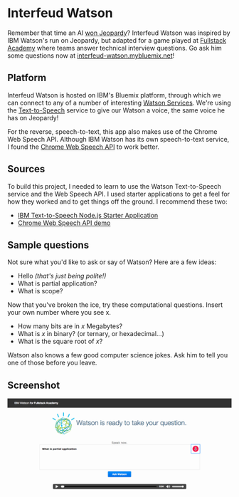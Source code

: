 
# Interfeud Watson
Remember that time an AI [won Jeopardy][Watson_Jeopardy]? Interfeud Watson was inspired by IBM Watson's run on Jeopardy, but adapted for a game played at [Fullstack Academy][Fullstack_Academy] where teams answer technical interview questions. Go ask him some questions now at [interfeud-watson.mybluemix.net][Interfeud_Watson]!

## Platform
Interfeud Watson is hosted on IBM's Bluemix platform, through which we can connect to any of a number of interesting [Watson Services][Watson_Services]. We're using the [Text-to-Speech][Text-to-Speech] service to give our Watson a voice, the same voice he has on Jeopardy!

For the reverse, speech-to-text, this app also makes use of the Chrome Web Speech API. Although IBM Watson has its own speech-to-text service, I found the [Chrome Web Speech API][Chrome_Web_Speech_API] to work better.

## Sources
To build this project, I needed to learn to use the Watson Text-to-Speech service and the Web Speech API. I used starter applications to get a feel for how they worked and to get things off the ground. I recommend these two:
* [IBM Text-to-Speech Node.js Starter Application][Text-to-Speech-Starter]
* [Chrome Web Speech API demo][Chrome-Web-Speech-Starter]

## Sample questions
Not sure what you'd like to ask or say of Watson? Here are a few ideas:
* Hello _(that's just being polite!)_
* What is partial application?
* What is scope?

Now that you've broken the ice, try these computational questions. Insert your own number where you see x.
* How many bits are in _x_ Megabytes? 
* What is _x_ in binary? (or ternary, or hexadecimal...)
* What is the square root of _x_?

Watson also knows a few good computer science jokes. Ask him to tell you one of those before you leave.

## Screenshot
![Interfeud Watson](https://raw.githubusercontent.com/kriztynna/interfeud-watson/master/public/images/InterfeudWatsonScreenshot.png)

[Chrome-Web-Speech-Starter]: https://github.com/GoogleChrome/webplatform-samples/tree/master/webspeechdemo
[Chrome_Web_Speech_API]: https://developers.google.com/web/updates/2013/01/Voice-Driven-Web-Apps-Introduction-to-the-Web-Speech-API?hl=en
[Text-to-Speech-Starter]: https://github.com/watson-developer-cloud/text-to-speech-nodejs
[Text-to-Speech]: https://www.ibm.com/smarterplanet/us/en/ibmwatson/developercloud/text-to-speech.html
[Watson_Services]: https://www.ibm.com/smarterplanet/us/en/ibmwatson/developercloud
[Interfeud_Watson]: https://interfeud-watson.mybluemix.net
[Fullstack_Academy]: http://www.fullstackacademy.com
[Watson_Jeopardy]: https://youtu.be/P18EdAKuC1U?t=1m23s
[service_url]: http://www.ibm.com/smarterplanet/us/en/ibmwatson/developercloud/text-to-speech.html
[cloud_foundry]: https://github.com/cloudfoundry/cli
[sign_up]: https://apps.admin.ibmcloud.com/manage/trial/bluemix.html?cm_mmc=WatsonDeveloperCloud-_-LandingSiteGetStarted-_-x-_-CreateAnAccountOnBluemixCLI
